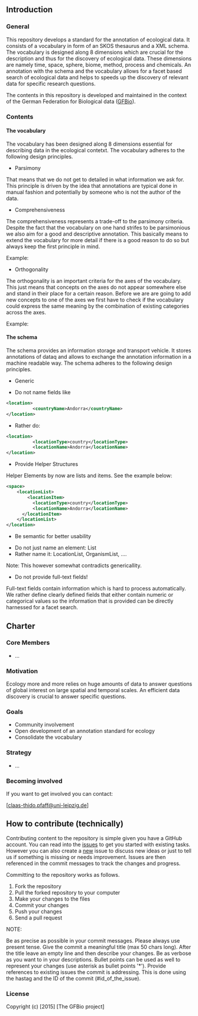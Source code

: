 ## Introduction

### General

This repository develops a standard for the annotation of ecological data. It
consists of a vocabulary in form of an SKOS thesaurus and a XML schema. The
vocabulary is designed along 8 dimensions which are crucial for the description
and thus for the discovery of ecological data. These dimensions are namely
time, space, sphere, biome, method, process and chemicals. An annotation with
the schema and the vocabulary allows for a facet based search of ecological
data and helps to speeds up the discovery of relevant data for specific
research questions.

The contents in this repository is developed and maintained in the context of
the German Federation for Biological data ([GFBio](http://www.gfbio.org/)).

### Contents

#### The vocabulary

The vocabulary has been designed along 8 dimensions essential for describing
data in the ecological contetxt. The vocabulary adheres to the following design
principles.

* Parsimony

That means that we do not get to detailed in what information we ask for. This
principle is driven by the idea that annotations are typical done in manual
fashion and potentially by someone who is not the author of the data.

* Comprehensiveness

The comprehensiveness represents a trade-off to the parsimony criteria.
Despite the fact that the vocabulary on one hand strifes to be parsimonious we
also aim for a good and descriptive annotation. This basically means to extend
the vocabulary for more detail if there is a good reason to do so but always
keep the first principle in mind.

Example:

* Orthogonality

The orthogonality is an important criteria for the axes of the vocabulary. This
just means that concepts on the axes do not appear somewhere else and stand in
their place for a certain reason. Before we are are going to add new concepts
to one of the axes we first have to check if the vocabulary could express the
same meaning by the combination of existing categories across the axes.

Example:

#### The schema

The schema provides an information storage and transport vehicle. It stores
annotations of dataq and allows to exchange the annotation information in a
machine readable way. The schema adheres to the following design principles.

* Generic

- Do not name fields like

```XML
<location>
		  <countryName>Andorra</countryName>
</location>
```

- Rather do:

```XML
<location>
		  <locationType>country</locationType>
		  <locationName>Andorra</locationName>
</location>
```

* Provide Helper Structures

Helper Elements by now are lists and items.  See the example below:

```XML
<space>
	<locationList>
		<locationItem>
		  <locationType>country</locationType>
		  <locationName>Andorra</locationName>
	  </locationItem>
	</locationList>
</location>
```

* Be semantic for better usability

- Do not just name an element: List
- Rather name it: LocationList, OrganismList, ….

Note: This however somewhat contradicts genericallity.

* Do not provide full-text fields!

Full-text fields contain information which is hard to process automatically.
We rather define clearly defined fields that either contain numeric or
categorical values so the information that is provided can be directly
harnessed for a facet search.

## Charter

### Core Members

* ...

### Motivation

Ecology more and more relies on huge amounts of data to answer questions of
global interest on large spatial and temporal scales. An efficient data
discovery is crucial to answer specific questions.

### Goals

* Community involvement
* Open development of an annotation standard for ecology
* Consolidate the vocabulary

### Strategy

* ...

### Becoming involved

If you want to get involved you can contact:

[claas-thido.pfaff@uni-leipzig.de]


## How to contribute (technically)

Contributing content to the repository is simple given you have a GitHub
account. You can read into the [issues](https://github.com/cpfaff/cas/issues)
to get you started with existing tasks. However you can also create a
[new](https://github.com/cpfaff/cas/issues/new) issue to discuss new ideas or
just to tell us if something is missing or needs improvement. Issues are then
referenced in the commit messages to track the changes and progress.

Committing to the repository works as follows.

1. Fork the repository
2. Pull the forked repository to your computer
3. Make your changes to the files
4. Commit your changes
5. Push your changes
4. Send a pull request

NOTE:

Be as precise as possible in your commit messages. Please always use present
tense. Give the commit a meaningful title (max 50 chars long). After the title
leave an empty line and then describe your changes. Be as verbose as you want
to in your descriptions. Bullet points can be used as well to represent your
changes (use asterisk as bullet points '*'). Provide references to existing
issues the commit is addressing. This is done using the hastag and the ID of
the commit (#id_of_the_issue).

### License

Copyright (c) [2015] [The GFBio project]
